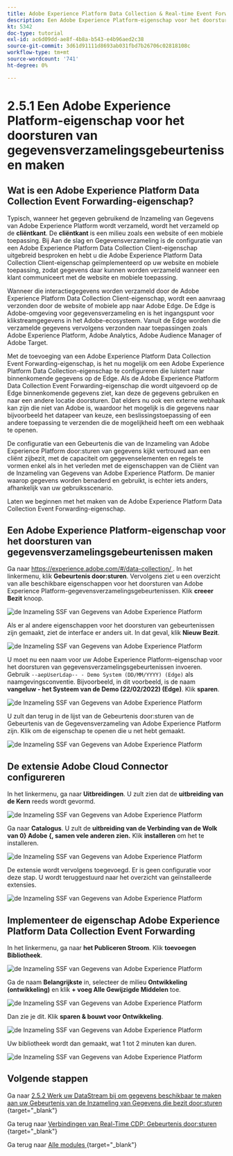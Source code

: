 ```yaml
---
title: Adobe Experience Platform Data Collection & Real-time Event Forwarding Side Forwarding - Create an Adobe Experience Platform Data Collection Event Forwarding property
description: Een Adobe Experience Platform-eigenschap voor het doorsturen van gegevensverzamelingsgebeurtenissen maken
kt: 5342
doc-type: tutorial
exl-id: ac6d09dd-ae8f-4b8a-b543-e4b96aed2c38
source-git-commit: 3d61d91111d8693ab031fbd7b26706c02818108c
workflow-type: tm+mt
source-wordcount: '741'
ht-degree: 0%

---
```


# 2.5.1 Een Adobe Experience Platform-eigenschap voor het doorsturen van gegevensverzamelingsgebeurtenissen maken

## Wat is een Adobe Experience Platform Data Collection Event Forwarding-eigenschap?

Typisch, wanneer het gegeven gebruikend de Inzameling van Gegevens van Adobe Experience Platform wordt verzameld, wordt het verzameld op de **cliëntkant**. De **cliëntkant** is een milieu zoals een website of een mobiele toepassing. Bij Aan de slag en Gegevensverzameling is de configuratie van een Adobe Experience Platform Data Collection Client-eigenschap uitgebreid besproken en hebt u die Adobe Experience Platform Data Collection Client-eigenschap geïmplementeerd op uw website en mobiele toepassing, zodat gegevens daar kunnen worden verzameld wanneer een klant communiceert met de website en mobiele toepassing.

Wanneer die interactiegegevens worden verzameld door de Adobe Experience Platform Data Collection Client-eigenschap, wordt een aanvraag verzonden door de website of mobiele app naar Adobe Edge. De Edge is Adobe-omgeving voor gegevensverzameling en is het ingangspunt voor klikstreamgegevens in het Adobe-ecosysteem. Vanuit de Edge worden die verzamelde gegevens vervolgens verzonden naar toepassingen zoals Adobe Experience Platform, Adobe Analytics, Adobe Audience Manager of Adobe Target.

Met de toevoeging van een Adobe Experience Platform Data Collection Event Forwarding-eigenschap, is het nu mogelijk om een Adobe Experience Platform Data Collection-eigenschap te configureren die luistert naar binnenkomende gegevens op de Edge. Als de Adobe Experience Platform Data Collection Event Forwarding-eigenschap die wordt uitgevoerd op de Edge binnenkomende gegevens ziet, kan deze de gegevens gebruiken en naar een andere locatie doorsturen. Dat elders nu ook een externe webhaak kan zijn die niet van Adobe is, waardoor het mogelijk is die gegevens naar bijvoorbeeld het datapeer van keuze, een beslissingstoepassing of een andere toepassing te verzenden die de mogelijkheid heeft om een webhaak te openen.

De configuratie van een Gebeurtenis die van de Inzameling van Adobe Experience Platform door:sturen van gegevens kijkt vertrouwd aan een cliënt zijbezit, met de capaciteit om gegevenselementen en regels te vormen enkel als in het verleden met de eigenschappen van de Cliënt van de Inzameling van Gegevens van Adobe Experience Platform. De manier waarop gegevens worden benaderd en gebruikt, is echter iets anders, afhankelijk van uw gebruiksscenario.

Laten we beginnen met het maken van de Adobe Experience Platform Data Collection Event Forwarding-eigenschap.

## Een Adobe Experience Platform-eigenschap voor het doorsturen van gegevensverzamelingsgebeurtenissen maken

Ga naar [ https://experience.adobe.com/#/data-collection/ ](https://experience.adobe.com/#/data-collection/). In het linkermenu, klik **Gebeurtenis door:sturen**. Vervolgens ziet u een overzicht van alle beschikbare eigenschappen voor het doorsturen van Adobe Experience Platform-gegevensverzamelingsgebeurtenissen. Klik **creeer Bezit** knoop.

![ de Inzameling SSF van Gegevens van Adobe Experience Platform ](./images/launchhome.png)

Als er al andere eigenschappen voor het doorsturen van gebeurtenissen zijn gemaakt, ziet de interface er anders uit. In dat geval, klik **Nieuw Bezit**.

![ de Inzameling SSF van Gegevens van Adobe Experience Platform ](./images/launchhomea.png)

U moet nu een naam voor uw Adobe Experience Platform-eigenschap voor het doorsturen van gegevensverzamelingsgebeurtenissen invoeren. Gebruik `--aepUserLdap-- - Demo System (DD/MM/YYYY) (Edge)` als naamgevingsconventie. Bijvoorbeeld, in dit voorbeeld, is de naam **vangeluw - het Systeem van de Demo (22/02/2022) (Edge)**. Klik **sparen**.

![ de Inzameling SSF van Gegevens van Adobe Experience Platform ](./images/ssf1.png)

U zult dan terug in de lijst van de Gebeurtenis door:sturen van de Gebeurtenis van de Gegevensverzameling van Adobe Experience Platform zijn. Klik om de eigenschap te openen die u net hebt gemaakt.

![ de Inzameling SSF van Gegevens van Adobe Experience Platform ](./images/ssf2.png)

## De extensie Adobe Cloud Connector configureren

In het linkermenu, ga naar **Uitbreidingen**. U zult zien dat de **uitbreiding van de Kern** reeds wordt gevormd.

![ de Inzameling SSF van Gegevens van Adobe Experience Platform ](./images/ssf3.png)

Ga naar **Catalogus**. U zult de **uitbreiding van de Verbinding van de Wolk van 0} Adobe {, samen vele anderen zien.** Klik **installeren** om het te installeren.

![ de Inzameling SSF van Gegevens van Adobe Experience Platform ](./images/ssf4.png)

De extensie wordt vervolgens toegevoegd. Er is geen configuratie voor deze stap. U wordt teruggestuurd naar het overzicht van geïnstalleerde extensies.

![ de Inzameling SSF van Gegevens van Adobe Experience Platform ](./images/ssf5.png)

## Implementeer de eigenschap Adobe Experience Platform Data Collection Event Forwarding

In het linkermenu, ga naar **het Publiceren Stroom**. Klik **toevoegen Bibliotheek**.

![ de Inzameling SSF van Gegevens van Adobe Experience Platform ](./images/ssf6.png)

Ga de naam **Belangrijkste** in, selecteer de milieu **Ontwikkeling (ontwikkeling)** en klik **+ voeg Alle Gewijzigde Middelen** toe.

![ de Inzameling SSF van Gegevens van Adobe Experience Platform ](./images/ssf7.png)

Dan zie je dit. Klik **sparen &amp; bouwt voor Ontwikkeling**.

![ de Inzameling SSF van Gegevens van Adobe Experience Platform ](./images/ssf8.png)

Uw bibliotheek wordt dan gemaakt, wat 1 tot 2 minuten kan duren.

![ de Inzameling SSF van Gegevens van Adobe Experience Platform ](./images/ssf10.png)

## Volgende stappen

Ga naar [ 2.5.2 Werk uw DataStream bij om gegevens beschikbaar te maken aan uw Gebeurtenis van de Inzameling van Gegevens die bezit door:sturen ](./ex2.md){target="_blank"}

Ga terug naar [ Verbindingen van Real-Time CDP: Gebeurtenis door:sturen ](./aep-data-collection-ssf.md){target="_blank"}

Ga terug naar [ Alle modules ](./../../../../overview.md){target="_blank"}
